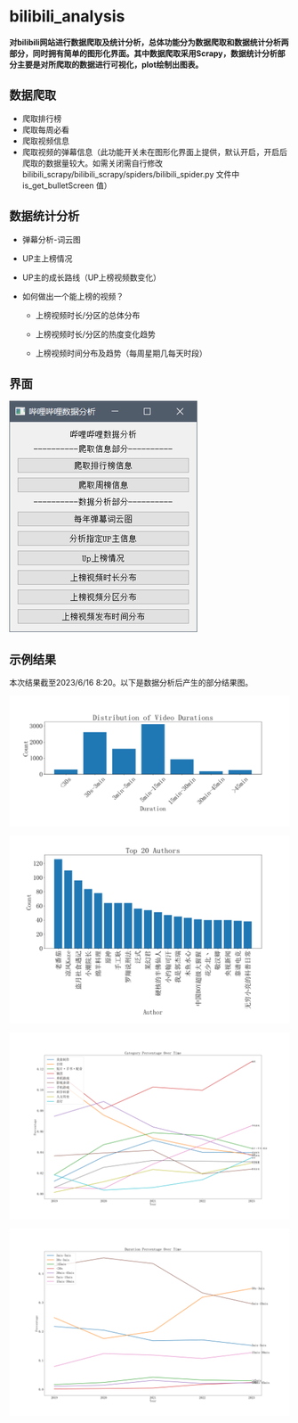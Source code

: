 # bilibili_analysis
**对bilibili网站进行数据爬取及统计分析，总体功能分为数据爬取和数据统计分析两部分，同时拥有简单的图形化界面。其中数据爬取采用Scrapy，数据统计分析部分主要是对所爬取的数据进行可视化，plot绘制出图表。**

## 数据爬取

* 爬取排行榜
* 爬取每周必看
* 爬取视频信息
* 爬取视频的弹幕信息（此功能开关未在图形化界面上提供，默认开启，开启后爬取的数据量较大。如需关闭需自行修改 bilibili_scrapy/bilibili_scrapy/spiders/bilibili_spider.py 文件中 is_get_bulletScreen 值）

## 数据统计分析

* 弹幕分析-词云图 

* UP主上榜情况

* UP主的成长路线（UP上榜视频数变化）

* 如何做出一个能上榜的视频？
  * 上榜视频时长/分区的总体分布
  
  * 上榜视频时长/分区的热度变化趋势
  
  * 上榜视频时间分布及趋势（每周星期几每天时段）
  
    

## 界面

![alt snap](data/interface.png "interface")

## 示例结果

本次结果截至2023/6/16 8:20。以下是数据分析后产生的部分结果图。

![alt figure](data/gragh/myplot.png "Distribution of Video Durations")

![alt figure](data/gragh/myplot1.png "TOP 20 Authors")

![alt figure](data/gragh/myplot5.png "Category Percentage over Tine")

![alt figure](data/gragh/myplot6.png "Duration Percentage over Tine")
